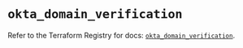 # `okta_domain_verification`

Refer to the Terraform Registry for docs: [`okta_domain_verification`](https://registry.terraform.io/providers/okta/okta/4.8.0/docs/resources/domain_verification).
